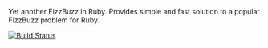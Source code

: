 Yet another FizzBuzz in Ruby. Provides simple and fast solution
to a popular FizzBuzz problem for Ruby.

[![Build Status](https://secure.travis-ci.org/kwilczynski/fizzbuzz.png?branch=master)](http://travis-ci.org/kwilczynski/fizzbuzz)
